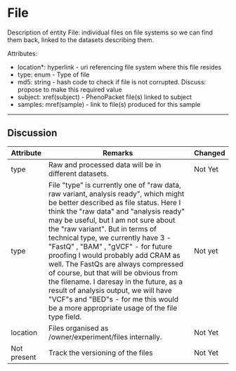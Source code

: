 # File #

Description of entity File: individual files on file systems so we can find them back, linked to the datasets describing them.

Attributes:
*	location*: hyperlink - uri referencing file system where this file resides
*	type: enum - Type of file
*	md5: string - hash code to check if file is not corrupted. Discuss: propose to make this required value
*	subject: xref(subject) - PhenoPacket file(s) linked to subject
*	samples: mref(sample) - link to file(s) produced for this sample

---

## Discussion ##


| Attribute | Remarks    | Changed  |
| ---------- | ------------ | ---------- |
| type | Raw and processed data will be in different datasets. | Not Yet |
| type | File "type" is currently one of "raw data, raw variant, analysis ready", which might be better described as file status. Here I think the "raw data" and "analysis ready" may be useful, but I am not sure about the "raw variant". But in terms of technical type, we currently have 3 - "FastQ" , "BAM" , "gVCF" - for future proofing I would probably add CRAM as well. The FastQs are always compressed of course, but that will be obvious from the filename. I daresay in the future, as a result of analysis output, we will have "VCF"s and "BED"s - for me this would be a more appropriate usage of the file type field. | Not yet |
| location | Files organised as /owner/experiment/files internally. | Not Yet |
| Not present | Track the versioning of the files | Not Yet |

